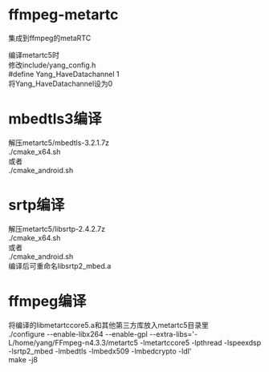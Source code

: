 # ffmpeg-metartc
集成到ffmpeg的metaRTC

编译metartc5时  
修改include/yang_config.h   
#define Yang_HaveDatachannel 1  
将Yang_HaveDatachannel设为0  

# mbedtls3编译
解压metartc5/mbedtls-3.2.1.7z   
./cmake_x64.sh  
或者  
./cmake_android.sh  

# srtp编译
解压metartc5/libsrtp-2.4.2.7z     
./cmake_x64.sh  
或者  
./cmake_android.sh  
编译后可重命名libsrtp2_mbed.a  
  
# ffmpeg编译
将编译的libmetartccore5.a和其他第三方库放入metartc5目录里  
./configure --enable-libx264 --enable-gpl --extra-libs='-L/home/yang/FFmpeg-n4.3.3/metartc5 -lmetartccore5 -lpthread -lspeexdsp -lsrtp2_mbed -lmbedtls -lmbedx509 -lmbedcrypto -ldl'  
make -j8
